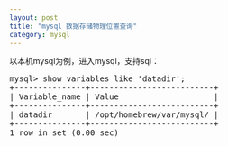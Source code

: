 ```yaml
---
layout: post
title: "mysql 数据存储物理位置查询"
category: mysql 
---
```


以本机mysql为例，进入mysql，支持sql：
<pre>
mysql> show variables like 'datadir';
+---------------+--------------------------+
| Variable_name | Value                    |
+---------------+--------------------------+
| datadir       | /opt/homebrew/var/mysql/ |
+---------------+--------------------------+
1 row in set (0.00 sec)
</pre>
